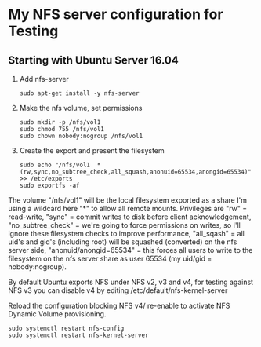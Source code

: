 # My NFS server configuration for Testing
## Starting with Ubuntu Server 16.04
1. Add nfs-server
    ```
    sudo apt-get install -y nfs-server
    ```
2. Make the nfs volume, set permissions
    ```
    sudo mkdir -p /nfs/vol1
    sudo chmod 755 /nfs/vol1
    sudo chown nobody:nogroup /nfs/vol1
    ```
3. Create the export and present the filesystem
    ```
    sudo echo "/nfs/vol1  *(rw,sync,no_subtree_check,all_squash,anonuid=65534,anongid=65534)" >> /etc/exports
    sudo exportfs -af
    ```
The volume "/nfs/vol1" will be the local filesystem exported as a share
I'm using a wildcard here "*" to allow all remote mounts. Privileges are "rw" = read-write, "sync" = commit writes to disk before client acknowledgement, "no_subtree_check" = we're going to force permissions on writes, so I'll ignore these filesystem checks to improve performance, "all_sqash" = all uid's and gid's (including root) will be squashed (converted) on the nfs server side, "anonuid/anongid=65534" = this forces all users to write to the filesystem on the nfs server share as user 65534 (my uid/gid = nobody:nogroup).

By default Ubuntu exports NFS under NFS v2, v3 and v4, for testing against NFS v3 you can disable v4 by editing /etc/default/nfs-kernel-server

Reload the configuration blocking NFS v4/ re-enable to activate NFS Dynamic Volume provisioning.

    
    sudo systemctl restart nfs-config
    sudo systemctl restart nfs-kernel-server
    